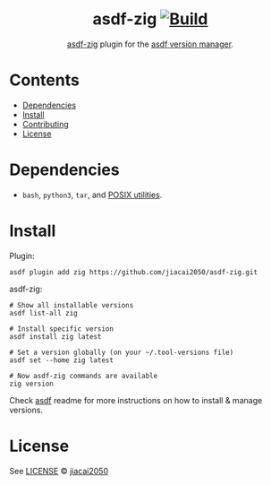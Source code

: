 <div align="center">

# asdf-zig [![Build](https://github.com/jiacai2050/asdf-zig/actions/workflows/build.yml/badge.svg)](https://github.com/jiacai2050/asdf-zig/actions/workflows/build.yml)

[asdf-zig](https://github.com/jiacai2050/asdf-zig) plugin for the [asdf version manager](https://asdf-vm.com).

</div>

# Contents

- [Dependencies](#dependencies)
- [Install](#install)
- [Contributing](#contributing)
- [License](#license)

# Dependencies

- `bash`, `python3`, `tar`, and [POSIX utilities](https://pubs.opengroup.org/onlinepubs/9699919799/idx/utilities.html).

# Install

Plugin:

```shell
asdf plugin add zig https://github.com/jiacai2050/asdf-zig.git
```

asdf-zig:

```shell
# Show all installable versions
asdf list-all zig

# Install specific version
asdf install zig latest

# Set a version globally (on your ~/.tool-versions file)
asdf set --home zig latest

# Now asdf-zig commands are available
zig version
```

Check [asdf](https://github.com/asdf-vm/asdf) readme for more instructions on how to
install & manage versions.

# License

See [LICENSE](LICENSE) © [jiacai2050](https://github.com/jiacai2050/)

